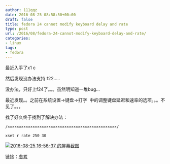 ```yaml
---
author: 111qqz
date: 2016-08-25 08:58:50+00:00
draft: false
title: fedora 24 cannot modify keyboard delay and rate
type: post
url: /2016/08/fedora-24-cannot-modify-keyboard-delay-and-rate/
categories:
- linux
tags:
- fedora
---
```


最近入手了x1 c

然后发现没办法支持 f22.....

没办法，只好上f24了。。。虽然明知道一堆bug...

最近发现。。之前在系统设置->键盘->打字  中的调整键盘延迟和速率的选项。。。不见了。。。

找了好久终于找到了解决办法：

    
    /××××××××××××××××××××××××××××××××××××××××××××××××/
    
    xset r rate 250 30


[![2016-08-25 16-56-37 的屏幕截图](https://111qqz.com/wordpress/wp-content/uploads/2016/08/2016-08-25-16-56-37-的屏幕截图.png)
](https://111qqz.com/wordpress/wp-content/uploads/2016/08/2016-08-25-16-56-37-的屏幕截图.png)

链接：[参考](https://superuser.com/questions/576453/cannot-modify-keyboard-delay-and-rate/576502#576502?newreg=8580befe210f4d9a98a3fe062d24016e)
